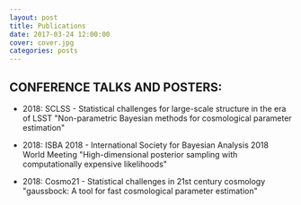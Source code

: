```yaml
---
layout: post
title: Publications
date: 2017-03-24 12:00:00
cover: cover.jpg
categories: posts
---
```


## CONFERENCE TALKS AND POSTERS:

* 2018: SCLSS - Statistical challenges for large-scale structure in the era of LSST
      "Non-parametric Bayesian methods for cosmological parameter estimation"
      
* 2018: ISBA 2018 - International Society for Bayesian Analysis 2018 World Meeting
      "High-dimensional posterior sampling with computationally expensive likelihoods"
      
* 2018: Cosmo21 - Statistical challenges in 21st century cosmology
      "gaussbock: A tool for fast cosmological parameter estimation"
